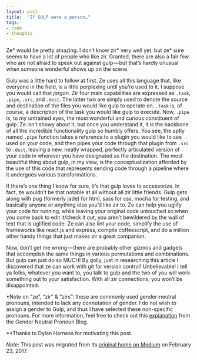 ```yaml
---
layout: post
title:  "If GULP were a person…"
tags:
- code
- thoughts
---
```


Ze* would be pretty amazing. I don’t know zir* very well yet, but ze* sure seems to have a lot of people who like zir. Granted, there are also a fair few who are not afraid to speak out against gulp — but that’s hardly unusual when someone wonderful shows up on the scene.  

Gulp was a little hard to follow at first. Ze uses all this language that, like everyone in the field, is a little perplexing until you’re used to it. I suppose you would call that *jargon*. <!--more-->Zir four main capabilities are expressed as `.task`, `.pipe`, `.src`, and `.dest`. The latter two are simply used to denote the source and destination of the files you would like gulp to operate on. `.task` is, of course, a description of the task you would like gulp to execute. Now, `.pipe` is, to my untrained eyes, the most wonderful and curious constituent of gulp. Ze isn’t showy about it, but once you understand it, it is the backbone of all the incredible functionality gulp so humbly offers. You see, the aptly named `.pipe` function takes a reference to a plugin you would like to see used on your code, and then pipes your code through that plugin from `.src` to `.dest`, leaving a new, neatly wrapped, perfectly articulated version of your code in wherever you have designated as the destination. The most beautiful thing about gulp, in my view, is the conceptualization afforded by the use of this code that represents sending code through a pipeline where it undergoes various transformations.  

If there’s one thing I know for sure, it’s that gulp loves to accessorize. In fact, ze wouldn’t be that notable at all without all zir little friends. Gulp gets along with pug (formerly jade) for html, sass for css, mocha for testing, and basically anyone or anything else you’d like zir to. Ze can help you uglify your code for running, while leaving your original code untouched so when you come back to edit it/check it out, you aren’t bewildered by the wall of text that is uglified code. Ze can also lint your code, simplify the use of frameworks like react.js and express, compile coffeescript, and do a million other handy things that just makes zir a great companion.  

Now, don’t get me wrong — there are probably other gizmos and gadgets that accomplish the same things in various permutations and combinations. But gulp can just do so MUCH! By golly, just in researching this article I discovered that ze can work with git for version control! Unbelievable! I tell ya folks, whatever you want to, you talk to gulp and the two of you will work something out to your satisfaction. With all zir connections, you won’t be disappointed.  

*Note on “ze”, “zir” & “zirs”: these are commonly used gender-neutral pronouns, intended to lack any connotation of gender. I do not wish to assign a gender to Gulp, and thus I have selected these non-specific pronouns. For more information, feel free to check out this [explanation](\\genderneutralpronoun.wordpress.com) from the Gender Neutral Pronoun Blog.  

**Thanks to Dylan Harness for motivating this post.  

*Note*: This post was migrated from its [original home on Medium](https://medium.com/@heatherbooker/if-gulp-were-a-person-82a6cd6e3e38#.fhs0i3owm) on February 23, 2017.
